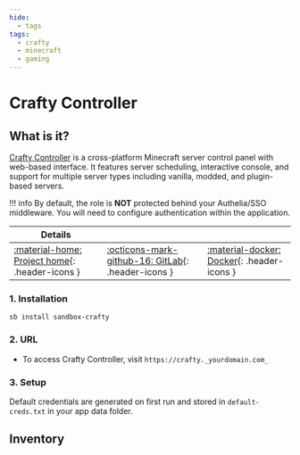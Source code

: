 ```yaml
---
hide:
  - tags
tags:
  - crafty
  - minecraft
  - gaming
---
```


# Crafty Controller

## What is it?

[Crafty Controller](https://craftycontrol.com/) is a cross-platform Minecraft server control panel with web-based interface. It features server scheduling, interactive console, and support for multiple server types including vanilla, modded, and plugin-based servers.

!!! info
    By default, the role is **NOT** protected behind your Authelia/SSO middleware. You will need to configure authentication within the application.

| Details     |             |             |
|-------------|-------------|-------------|
| [:material-home: Project home](https://craftycontrol.com/){: .header-icons } | [:octicons-mark-github-16: GitLab](https://gitlab.com/crafty-controller/crafty-4){: .header-icons } | [:material-docker: Docker](https://hub.docker.com/r/arcadiatechnology/crafty-4){: .header-icons }|

### 1. Installation

``` shell
sb install sandbox-crafty
```

### 2. URL

- To access Crafty Controller, visit `https://crafty._yourdomain.com_`

### 3. Setup

Default credentials are generated on first run and stored in `default-creds.txt` in your app data folder.

## Inventory
<!-- BEGIN SALTBOX MANAGED VARIABLES SECTION -->
<!-- END SALTBOX MANAGED VARIABLES SECTION -->
